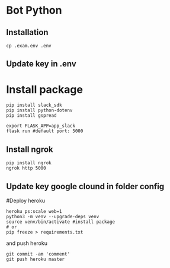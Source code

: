 # Bot Python

## Installation

```
cp .exam.env .env
```
## Update key in .env

# Install package
```
pip install slack_sdk
pip install python-dotenv
pip install gspread
```

```
export FLASK_APP=app_slack
flask run #default port: 5000
```
## Install ngrok

```
pip install ngrok
ngrok http 5000
```

## Update key google clound in folder config

#Deploy heroku

```
heroku ps:scale web=1
python3 -m venv --upgrade-deps venv
source venv/bin/activate #install package 
# or
pip freeze > requirements.txt
```

and push heroku
```
git commit -am 'comment'
git push heroku master
```
